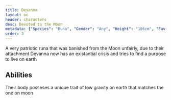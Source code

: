 ```yaml
---
title: Devanna
layout: oc
header: characters
desc: Devoted to the Moon
metadata: {"Species": "Runa", "Gender": "Any", "Height": "186cm", "Fav Music": "Techno Rock"}
order: 3
---
```

A very patriotic runa that was banished from the Moon unfairly, due to their attachment Devanna now has an existantial crisis and tries to find a purpose to live on earth
## Abilities
Their body posseses a unique trait of low gravity on earth that matches the one on moon
